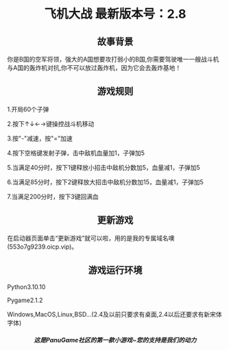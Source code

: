 # <center>飞机大战 最新版本号：2.8</center>

## <center>故事背景</center>

你是B国的空军将领，强大的A国想要攻打弱小的B国,你需要驾驶唯一一艘战斗机与A国的轰炸机对抗,你不可以放过轰炸机，因为它会去轰炸基地！

## <center>游戏规则</center>

1.开局60个子弹

2.按下↑↓←→键操控战斗机移动

3.按"-"减速，按"="加速

4.按下空格键发射子弹，击中敌机血量加1，子弹加5

5.当满足40分时，按下1键释放小招击中敌机分数加5，血量减1，子弹加5

6.当满足85分时，按下2键释放大招击中敌机分数加15，血量减1，子弹加5

7.当满足200分时，按下3键回满血

## <center>更新游戏</center>

在启动器页面单击“更新游戏”就可以啦，用的是我的专属域名噢(553o7g9239.oicp.vip)。

## <center>游戏运行环境</center>

Python3.10.10

Pygame2.1.2

Windows,MacOS,Linux,BSD...(2.4及以前只要求有桌面,2.4以后还要求有新宋体字体)

##### <center>这是PanuGame社区的第一款小游戏~您的支持是我们的动力</center>
